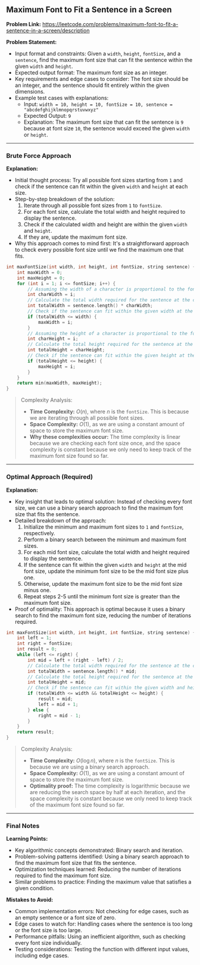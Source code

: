 ## Maximum Font to Fit a Sentence in a Screen

**Problem Link:** https://leetcode.com/problems/maximum-font-to-fit-a-sentence-in-a-screen/description

**Problem Statement:**
- Input format and constraints: Given a `width`, `height`, `fontSize`, and a `sentence`, find the maximum font size that can fit the sentence within the given `width` and `height`.
- Expected output format: The maximum font size as an integer.
- Key requirements and edge cases to consider: The font size should be an integer, and the sentence should fit entirely within the given dimensions.
- Example test cases with explanations:
  - Input: `width = 10, height = 10, fontSize = 10, sentence = "abcdefghijklmnopqrstuvwxyz"`
  - Expected Output: `9`
  - Explanation: The maximum font size that can fit the sentence is `9` because at font size `10`, the sentence would exceed the given `width` or `height`.

---

### Brute Force Approach

**Explanation:**
- Initial thought process: Try all possible font sizes starting from `1` and check if the sentence can fit within the given `width` and `height` at each size.
- Step-by-step breakdown of the solution:
  1. Iterate through all possible font sizes from `1` to `fontSize`.
  2. For each font size, calculate the total width and height required to display the sentence.
  3. Check if the calculated width and height are within the given `width` and `height`.
  4. If they are, update the maximum font size.
- Why this approach comes to mind first: It's a straightforward approach to check every possible font size until we find the maximum one that fits.

```cpp
int maxFontSize(int width, int height, int fontSize, string sentence) {
    int maxWidth = 0;
    int maxHeight = 0;
    for (int i = 1; i <= fontSize; i++) {
        // Assuming the width of a character is proportional to the font size
        int charWidth = i;
        // Calculate the total width required for the sentence at the current font size
        int totalWidth = sentence.length() * charWidth;
        // Check if the sentence can fit within the given width at the current font size
        if (totalWidth <= width) {
            maxWidth = i;
        }
        // Assuming the height of a character is proportional to the font size
        int charHeight = i;
        // Calculate the total height required for the sentence at the current font size
        int totalHeight = charHeight;
        // Check if the sentence can fit within the given height at the current font size
        if (totalHeight <= height) {
            maxHeight = i;
        }
    }
    return min(maxWidth, maxHeight);
}
```

> Complexity Analysis:
> - **Time Complexity:** $O(n)$, where $n$ is the `fontSize`. This is because we are iterating through all possible font sizes.
> - **Space Complexity:** $O(1)$, as we are using a constant amount of space to store the maximum font size.
> - **Why these complexities occur:** The time complexity is linear because we are checking each font size once, and the space complexity is constant because we only need to keep track of the maximum font size found so far.

---

### Optimal Approach (Required)

**Explanation:**
- Key insight that leads to optimal solution: Instead of checking every font size, we can use a binary search approach to find the maximum font size that fits the sentence.
- Detailed breakdown of the approach:
  1. Initialize the minimum and maximum font sizes to `1` and `fontSize`, respectively.
  2. Perform a binary search between the minimum and maximum font sizes.
  3. For each mid font size, calculate the total width and height required to display the sentence.
  4. If the sentence can fit within the given `width` and `height` at the mid font size, update the minimum font size to be the mid font size plus one.
  5. Otherwise, update the maximum font size to be the mid font size minus one.
  6. Repeat steps 2-5 until the minimum font size is greater than the maximum font size.
- Proof of optimality: This approach is optimal because it uses a binary search to find the maximum font size, reducing the number of iterations required.

```cpp
int maxFontSize(int width, int height, int fontSize, string sentence) {
    int left = 1;
    int right = fontSize;
    int result = 0;
    while (left <= right) {
        int mid = left + (right - left) / 2;
        // Calculate the total width required for the sentence at the current font size
        int totalWidth = sentence.length() * mid;
        // Calculate the total height required for the sentence at the current font size
        int totalHeight = mid;
        // Check if the sentence can fit within the given width and height at the current font size
        if (totalWidth <= width && totalHeight <= height) {
            result = mid;
            left = mid + 1;
        } else {
            right = mid - 1;
        }
    }
    return result;
}
```

> Complexity Analysis:
> - **Time Complexity:** $O(\log n)$, where $n$ is the `fontSize`. This is because we are using a binary search approach.
> - **Space Complexity:** $O(1)$, as we are using a constant amount of space to store the maximum font size.
> - **Optimality proof:** The time complexity is logarithmic because we are reducing the search space by half at each iteration, and the space complexity is constant because we only need to keep track of the maximum font size found so far.

---

### Final Notes

**Learning Points:**
- Key algorithmic concepts demonstrated: Binary search and iteration.
- Problem-solving patterns identified: Using a binary search approach to find the maximum font size that fits the sentence.
- Optimization techniques learned: Reducing the number of iterations required to find the maximum font size.
- Similar problems to practice: Finding the maximum value that satisfies a given condition.

**Mistakes to Avoid:**
- Common implementation errors: Not checking for edge cases, such as an empty sentence or a font size of zero.
- Edge cases to watch for: Handling cases where the sentence is too long or the font size is too large.
- Performance pitfalls: Using an inefficient algorithm, such as checking every font size individually.
- Testing considerations: Testing the function with different input values, including edge cases.